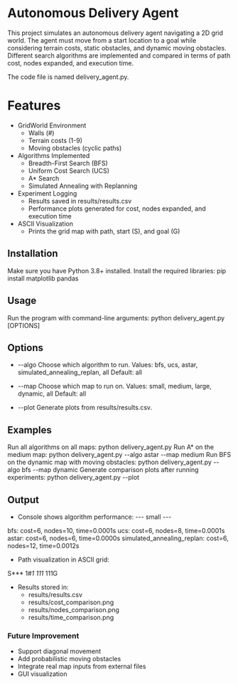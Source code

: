 # Autonomous Delivery Agent

This project simulates an autonomous delivery agent navigating a 2D grid world. The agent must move from a start location to a goal while considering terrain costs, static obstacles, and dynamic moving obstacles. Different search algorithms are implemented and compared in terms of path cost, nodes expanded, and execution time.

The code file is named delivery_agent.py.

# Features
- GridWorld Environment
  - Walls (#)
  - Terrain costs (1-9)
  - Moving obstacles (cyclic paths)
- Algorithms Implemented
  - Breadth-First Search (BFS)
  - Uniform Cost Search (UCS)
  - A* Search
  - Simulated Annealing with Replanning
- Experiment Logging
  - Results saved in results/results.csv
  - Performance plots generated for cost, nodes expanded, and execution time
- ASCII Visualization
  - Prints the grid map with path, start (S), and goal (G)

## Installation
Make sure you have Python 3.8+ installed.
Install the required libraries:
pip install matplotlib pandas

## Usage
Run the program with command-line arguments:
python delivery_agent.py [OPTIONS]

  ## Options
  - --algo
   Choose which algorithm to run.
   Values: bfs, ucs, astar, simulated_annealing_replan, all
   Default: all

  - --map
Choose which map to run on.
Values: small, medium, large, dynamic, all
Default: all

  - --plot
Generate plots from results/results.csv.

## Examples
Run all algorithms on all maps:
python delivery_agent.py
Run A* on the medium map:
python delivery_agent.py --algo astar --map medium
Run BFS on the dynamic map with moving obstacles:
python delivery_agent.py --algo bfs --map dynamic
Generate comparison plots after running experiments:
python delivery_agent.py --plot

## Output
- Console shows algorithm performance:
--- small ---

bfs: cost=6, nodes=10, time=0.0001s
ucs: cost=6, nodes=8, time=0.0001s
astar: cost=6, nodes=6, time=0.0000s
simulated_annealing_replan: cost=6, nodes=12, time=0.0012s

- Path visualization in ASCII grid:

S***
1#*1
111*
111G

- Results stored in:
  - results/results.csv
  - results/cost_comparison.png
  - results/nodes_comparison.png
  - results/time_comparison.png

### Future Improvement
- Support diagonal movement
- Add probabilistic moving obstacles
- Integrate real map inputs from external files
- GUI visualization
